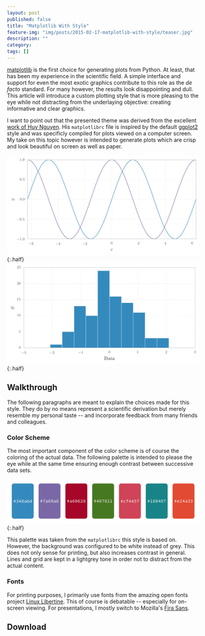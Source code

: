 ```yaml
---
layout: post
published: false
title: "Matplotlib With Style"
feature-img: "img/posts/2015-02-17-matplotlib-with-style/teaser.jpg"
description: ""
category: 
tags: []
---
```


[matplotlib](http://matplotlib.org/) is the first choice for generating plots from Python. At least, that has been my experience in the scientific field. A simple interface and support for even the most exotic graphics contribute to this role as the _de facto_ standard. For many however, the results look disappointing and dull. This article will introduce a custom plotting style that is more pleasing to the eye while not distracting from the underlaying objective: creating informative and clear graphics.

I want to point out that the presented theme was derived from the excellent [work of Huy Nguyen](http://www.huyng.com/posts/sane-color-scheme-for-matplotlib/). His `matplotlibrc` file is inspired by the default [ggplot2](http://ggplot2.org/) style and was specificly compiled for plots viewed on a computer screen. My take on this topic however is intended to generate plots which are crisp and look beautiful on screen as well as paper.

![A simple plot of trigonometric functions.](/img/posts/2015-02-17-matplotlib-with-style/examples/trig.png){:.half}
![An examplary histogram.](/img/posts/2015-02-17-matplotlib-with-style/examples/hist.png){:.half}

## Walkthrough

The following paragraphs are meant to explain the choices made for this style. They do by no means represent a scientific derivation but merely resemble my personal taste -- and incorporate feedback from many friends and colleagues.

### Color Scheme

The most important component of the color scheme is of course the coloring of the actual data. The following palette is intended to please the eye while at the same time ensuring enough contrast between successive data sets.

![Color palette used in this style.](/img/posts/2015-02-17-matplotlib-with-style/color-scheme.png){:.half}

This palette was taken from the `matplotlibrc` this style is based on. However, the background was configured to be white instead of grey. This does not only sense for printing, but also increases contrast in general. Lines and grid are kept in a lightgrey tone in order not to distract from the actual content.

### Fonts

For printing purposes, I primarily use fonts from the amazing open fonts project [Linux Libertine](http://www.linuxlibertine.org/). This of course is debatable -- especially for on-screen viewing. For presentations, I mostly switch to Mozilla's [Fira Sans](https://www.mozilla.org/en-US/styleguide/products/firefox-os/typeface/).

## Download
